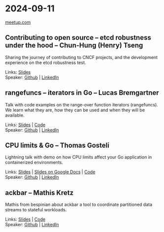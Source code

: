 # 2024-09-11

[meetup.com](https://www.meetup.com/de-DE/berner-go-meetup/events/301976804/)

## Contributing to open source – etcd robustness under the hood – Chun-Hung (Henry) Tseng

Sharing the journey of contributing to CNCF projects, and the development experience on the etcd robustness test.

Links: [Slides](Contributing-to-open-source_-_etcd-robustness-under-the-hood_-_Henry-Tseng.pdf)  
Speaker: [Github](https://github.com/henrybear327) | [LinkedIn](https://www.linkedin.com/in/chun-hung-tseng/)

## rangefuncs – iterators in Go – Lucas Bremgartner

Talk with code examples on the range-over function iterators (rangefuncs). We learn what they are, how they can be used and when they will be available.

Links: [Slides](rangefuncs_-_iterators-in-Go_-_Lucas-Bremgartner.pdf) | [Code](https://github.com/breml/baerner-go-rangefuncs)  
Speaker: [Github](https://github.com/breml) | [LinkedIn](https://www.linkedin.com/in/lucas-bremgartner-96b477/)

## CPU limits & Go – Thomas Gosteli

Lightning talk with demo on how CPU limits affect your Go application in containerized environments.

Links: [Slides](CPU_limits_and_Go_-_Thomas-Gosteli.pdf) | [Slides on Google Docs](https://docs.google.com/presentation/d/18qBafo1hClKQYnM1ltsmBt91sBQfi7j-DjKKPdz4vyk) | [Code](https://github.com/ghouscht/cpu-limits-and-go)  
Speaker: [Github](https://github.com/ghouscht) | [LinkedIn](https://www.linkedin.com/in/thomas-gosteli/)

## ackbar – Mathis Kretz

Mathis from bespinian about ackbar a tool to coordinate partitioned data streams to stateful workloads.

Links: [Slides](ackbar_-_Mathis-Kretz.pdf) | [Code](https://github.com/bespinian/ackbar)  
Speaker: [Github](https://github.com/mkretz) | [LinkedIn](https://www.linkedin.com/in/mathiskretz/)
